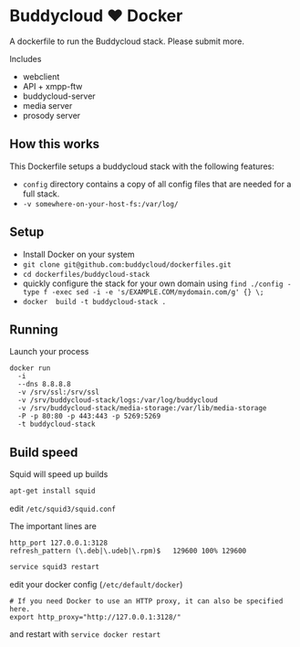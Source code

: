 Buddycloud ♥ Docker
===================

A dockerfile to run the Buddycloud stack. 
Please submit more.

Includes
* webclient
* API + xmpp-ftw
* buddycloud-server
* media server
* prosody server

## How this works

This Dockerfile setups a buddycloud stack with the following features:
* `config` directory contains a copy of all config files that are needed for a full stack.
* `-v somewhere-on-your-host-fs:/var/log/`

## Setup

* Install Docker on your system
* `git clone git@github.com:buddycloud/dockerfiles.git`
* `cd dockerfiles/buddycloud-stack`
* quickly configure the stack for your own domain using `find ./config -type f -exec sed -i -e 's/EXAMPLE.COM/mydomain.com/g' {} \;`
* `docker  build -t buddycloud-stack .`

## Running

Launch your process
```
docker run 
  -i 
  --dns 8.8.8.8 
  -v /srv/ssl:/srv/ssl 
  -v /srv/buddycloud-stack/logs:/var/log/buddycloud
  -v /srv/buddycloud-stack/media-storage:/var/lib/media-storage
  -P -p 80:80 -p 443:443 -p 5269:5269 
  -t buddycloud-stack                               
```

## Build speed

Squid will speed up builds

```bash
apt-get install squid
```

edit `/etc/squid3/squid.conf`

The important lines are
```
http_port 127.0.0.1:3128
refresh_pattern (\.deb|\.udeb|\.rpm)$   129600 100% 129600
```

```bash
service squid3 restart 
```

edit your docker config (`/etc/default/docker`)

```
# If you need Docker to use an HTTP proxy, it can also be specified here.
export http_proxy="http://127.0.0.1:3128/"
```

and restart with `service docker restart`
